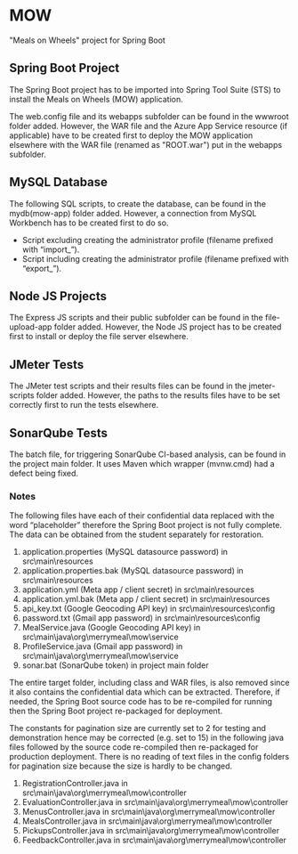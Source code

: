 # MOW
"Meals on Wheels" project for Spring Boot

## Spring Boot Project

The Spring Boot project has to be imported into Spring Tool Suite (STS) to install the Meals on Wheels (MOW) application.

The web.config file and its webapps subfolder can be found in the wwwroot folder added. However, the WAR file and the Azure App Service resource (if applicable) have to be created first to deploy the MOW application elsewhere with the WAR file (renamed as "ROOT.war") put in the webapps subfolder.

## MySQL Database

The following SQL scripts, to create the database, can be found in the mydb(mow-app) folder added. However, a connection from MySQL Workbench has to be created first to do so.

* Script excluding creating the administrator profile (filename prefixed with “import_”).
* Script including creating the administrator profile (filename prefixed with “export_”).

## Node JS Projects

The Express JS scripts and their public subfolder can be found in the file-upload-app folder added. However, the Node JS project has to be created first to install or deploy the file server elsewhere.

## JMeter Tests

The JMeter test scripts and their results files can be found in the jmeter-scripts folder added. However, the paths to the results files have to be set correctly first to run the tests elsewhere.

## SonarQube Tests

The batch file, for triggering SonarQube CI-based analysis, can be found in the project main folder. It uses Maven which wrapper (mvnw.cmd) had a defect being fixed.

### Notes

The following files have each of their confidential data replaced with the word “placeholder” therefore the Spring Boot project is not fully complete. The data can be obtained from the student separately for restoration.

1. application.properties (MySQL datasource password) in src\main\resources
2. application.properties.bak (MySQL datasource password) in src\main\resources
3. application.yml (Meta app / client secret) in src\main\resources
4. application.yml.bak (Meta app / client secret) in src\main\resources
5. api_key.txt (Google Geocoding API key) in src\main\resources\config
6. password.txt (Gmail app password) in src\main\resources\config
7. MealService.java (Google Geocoding API key) in src\main\java\org\merrymeal\mow\service
8. ProfileService.java (Gmail app password) in src\main\java\org\merrymeal\mow\service
9. sonar.bat (SonarQube token) in project main folder

The entire target folder, including class and WAR files, is also removed since it also contains the confidential data which can be extracted. Therefore, if needed, the Spring Boot source code has to be re-compiled for running then the Spring Boot project re-packaged for deployment.

The constants for pagination size are currently set to 2 for testing and demonstration hence may be corrected (e.g. set to 15) in the following java files followed by the source code re-compiled then re-packaged for production deployment. There is no reading of text files in the config folders for pagination size because the size is hardly to be changed.

1. RegistrationController.java in src\main\java\org\merrymeal\mow\controller
2. EvaluationController.java in src\main\java\org\merrymeal\mow\controller
3. MenusController.java in src\main\java\org\merrymeal\mow\controller
4. MealsController.java in src\main\java\org\merrymeal\mow\controller
5. PickupsController.java in src\main\java\org\merrymeal\mow\controller
6. FeedbackController.java in src\main\java\org\merrymeal\mow\controller

